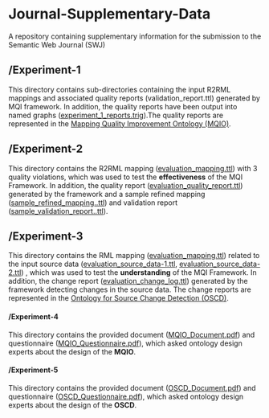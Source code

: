 # Journal-Supplementary-Data
A repository containing supplementary information for the submission to the Semantic Web Journal (SWJ)


## /Experiment-1
This directory contains sub-directories containing the input R2RML mappings and associated quality reports (validation_report.ttl) generated by MQI framework. In addition, 
the quality reports have been output into named graphs ([experiment_1_reports.trig](./Experiment-1/experiment_1_reports.trig)).The quality reports are represented in the [Mapping Quality Improvement Ontology (MQIO)](https://w3id.org/MQIO). 


## /Experiment-2
This directory contains the R2RML mapping 
([evaluation_mapping.ttl](./Experiment-2/evaluation_mapping.ttl)) 
with 3 quality violations, which 
was used to test the **effectiveness** of the MQI Framework. 
In addition, the quality report 
([evaluation_quality_report.ttl](./Experiment-2/evaluation_quality_report.ttl)) 
generated by the framework and a sample 
refined mapping
([sample_refined_mapping..ttl](./Experiment-2/sample_refined_mapping.ttl)) 
and validation report 
([sample_validation_report..ttl](./Experiment-2/sample_validation_report.ttl)).


## /Experiment-3
This directory contains the RML mapping 
([evaluation_mapping.ttl](./Experiment-3/evaluation_mapping.ttl)) 
related to the input source data ([evaluation_source_data-1.ttl](./Experiment-3/evaluation_source_data-1.csv), [evaluation_source_data-2.ttl](./Experiment-3/evaluation_source_data-2.csv))
, which was used to test the **understanding** of the MQI Framework. 
In addition, the change report
([evaluation_change_log.ttl](./Experiment-3/evaluation_change_log.ttl)) 
generated by the framework detecting changes in the source data. The change reports are represented in the [Ontology for Source Change Detection (OSCD)](https://w3id.org/OSCD). 



#### /Experiment-4
This directory contains the provided document ([MQIO_Document.pdf](./Experiment-4/MQIO_Document.pdf)) and questionnaire ([MQIO_Questionnaire.pdf](./Experiment-4/MQIO_Questionnaire.pdf)), which asked ontology design experts about the design of the 
**MQIO**. 


#### /Experiment-5
This directory contains the provided document ([OSCD_Document.pdf](./Experiment-4/OSCD_Document.pdf))  and questionnaire ([OSCD_Questionnaire.pdf](./Experiment-5/OSCD_Questionnaire.pdf)), 
which asked ontology design experts about the design of the 
**OSCD**. 

